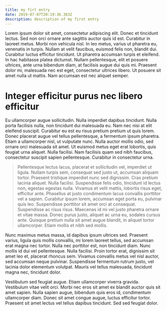 ```yaml
---
title: my firt entry
date: 2019-07-07T20:19:36.363Z
description: description of my first entry
---
```

Lorem ipsum dolor sit amet, consectetur adipiscing elit. Donec et tincidunt lectus. Sed non orci ornare ante sagittis auctor quis id est. Curabitur in laoreet metus. Morbi non vehicula nisl. In leo metus, varius ut pharetra eu, venenatis in turpis. Nullam at velit faucibus, euismod felis non, blandit dui. Curabitur luctus efficitur tincidunt. Ut pharetra accumsan turpis et eleifend. In hac habitasse platea dictumst. Nullam pellentesque, elit et posuere ultrices, ante urna bibendum diam, at facilisis augue dui quis mi. Praesent dolor mi, malesuada nec est eget, consectetur ultrices libero. Ut posuere sit amet nulla ut mattis. Nam accumsan est nec aliquet semper.

# Integer efficitur purus nec libero efficitur

Eu ullamcorper augue sollicitudin. Nulla imperdiet dapibus tincidunt. Nulla porta facilisis nulla, non tincidunt dui malesuada eu. Nam nec nisi at elit eleifend suscipit. Curabitur eu est eu risus pretium pretium ut quis lorem. Donec placerat augue vel tellus pellentesque, a fermentum ipsum pharetra. Etiam a ullamcorper nisl, ut vulputate nunc. Nulla auctor mollis odio, sed ornare orci malesuada sit amet. Ut euismod metus eget erat lobortis, quis feugiat urna aliquet. Nulla facilisi. Nam facilisis quam sed nibh faucibus, consectetur suscipit sapien pellentesque. Curabitur in consectetur urna.

> Pellentesque lectus lacus, placerat et sollicitudin vel, imperdiet ut ligula. Nullam turpis sem, consequat sed justo ut, accumsan aliquam tortor. Praesent tristique imperdiet nunc sed dignissim. Cras pretium lacinia aliquet. Nulla facilisi. Suspendisse felis odio, tincidunt id lectus non, egestas egestas nulla. Vivamus et velit mattis, lobortis risus eget, efficitur ante. Phasellus at justo condimentum lacus convallis porttitor vel a sapien. Curabitur ipsum lorem, accumsan eget porta eu, pulvinar quis leo. Suspendisse porttitor sit amet orci at consequat. Suspendisse ac risus risus. Maecenas id mi vel justo pharetra ornare et vitae massa. Donec purus justo, aliquet ac urna eu, sodales cursus ante. Quisque pretium nulla sit amet augue blandit, in aliquet tortor ullamcorper. Etiam mollis et nibh sed mollis.

Nunc maximus metus massa, id dapibus ipsum ultrices sed. Praesent varius, ligula quis mollis convallis, mi lorem laoreet tellus, sed accumsan erat magna nec tortor. Nulla nec porttitor est, non tincidunt diam. Nunc mollis id dui vel pellentesque. Nulla facilisi. Proin tortor erat, dignissim sit amet leo et, placerat rhoncus sem. Vivamus convallis metus vel nisl auctor, sed accumsan neque pulvinar. Suspendisse fermentum rutrum justo, vel lacinia dolor elementum volutpat. Mauris vel tellus malesuada, tincidunt magna nec, tincidunt dolor.



Vestibulum sed feugiat augue. Etiam ullamcorper viverra gravida. Vestibulum vitae velit orci. Morbi nec eros sit amet ex blandit auctor quis sit amet sapien. Nulla sapien augue, bibendum quis eros id, condimentum ullamcorper diam. Donec sit amet congue augue, luctus efficitur tortor. Praesent sit amet lectus vel tellus dapibus tincidunt. Sed sed feugiat dolor.
